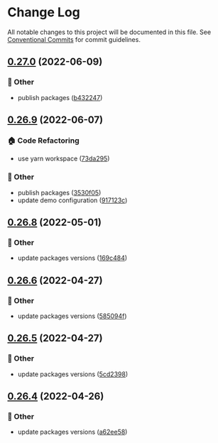# Change Log

All notable changes to this project will be documented in this file.
See [Conventional Commits](https://conventionalcommits.org) for commit guidelines.

## [0.27.0](https://github.com/daybrush/moveable/compare/ngx-moveable@0.26.9...ngx-moveable@0.27.0) (2022-06-09)


### :mega: Other

* publish packages ([b432247](https://github.com/daybrush/moveable/commit/b4322470bcd3bb05fc67d2c89eedd737f8b4b67a))



## [0.26.9](https://github.com/daybrush/moveable/compare/ngx-moveable@0.26.8...ngx-moveable@0.26.9) (2022-06-07)


### :house: Code Refactoring

* use yarn workspace ([73da295](https://github.com/daybrush/moveable/commit/73da295064845a3791782c1777a9c555272a0af0))


### :mega: Other

* publish packages ([3530f05](https://github.com/daybrush/moveable/commit/3530f0526081b0c010e6c964265b466713f0212e))
* update demo configuration ([917123c](https://github.com/daybrush/moveable/commit/917123cdea2830e8e8f4a8d7b2a99654f16682ef))



## [0.26.8](https://github.com/daybrush/moveable/compare/ngx-moveable@0.26.6...ngx-moveable@0.26.8) (2022-05-01)


### :mega: Other

* update packages versions ([169c484](https://github.com/daybrush/moveable/commit/169c48417bb4bc07c59e227c545e379dbf43d15b))



## [0.26.6](https://github.com/daybrush/moveable/compare/ngx-moveable@0.26.5...ngx-moveable@0.26.6) (2022-04-27)


### :mega: Other

* update packages versions ([585094f](https://github.com/daybrush/moveable/commit/585094f76ec6e1556159ac357d6ac83ebab953ae))



## [0.26.5](https://github.com/daybrush/moveable/compare/ngx-moveable@0.26.4...ngx-moveable@0.26.5) (2022-04-27)


### :mega: Other

* update packages versions ([5cd2398](https://github.com/daybrush/moveable/commit/5cd2398dbb4dbbda24032641fe5bf111780b75fc))



## [0.26.4](https://github.com/daybrush/moveable/compare/ngx-moveable@0.26.3...ngx-moveable@0.26.4) (2022-04-26)


### :mega: Other

* update packages versions ([a62ee58](https://github.com/daybrush/moveable/commit/a62ee58b9bc32f06edc95d55ea28b60c20881ac4))
